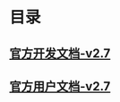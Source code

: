 
# 目录
## [官方开发文档-v2.7](https://dubbo.apache.org/zh/docs/v2.7/dev/)
## [官方用户文档-v2.7](https://dubbo.apache.org/zh/docs/v2.7/user/)
